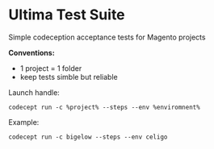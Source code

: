 # Ultima Test Suite

Simple codeception acceptance tests for Magento projects

**Conventions:**

- 1 project = 1 folder
- keep tests simble but reliable

Launch handle:
```
codecept run -c %project% --steps --env %enviromnent%
```

Example:
```
codecept run -c bigelow --steps --env celigo
```